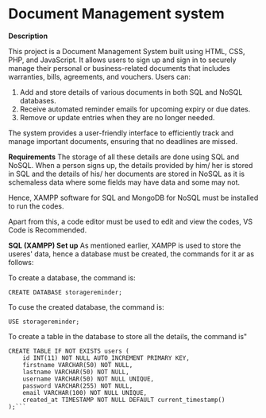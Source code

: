 # Document Management system

**Description**

This project is a Document Management System built using HTML, CSS, PHP, and JavaScript. It allows users to sign up and sign in to securely manage their personal or business-related documents that includes warranties, bills, agreements, and vouchers. Users can:

1. Add and store details of various documents in both SQL and NoSQL databases.
2. Receive automated reminder emails for upcoming expiry or due dates.
3. Remove or update entries when they are no longer needed.
   
The system provides a user-friendly interface to efficiently track and manage important documents, ensuring that no deadlines are missed.

**Requirements**
The storage of all these details are done using SQL and NoSQL.
When a person signs up, the details provided by him/ her is stored in SQL and the details of his/ her documents are stored in NoSQL as it is schemaless data where some fields may have data and some may not.

Hence, XAMPP software for SQL and MongoDB for NoSQL must be installed to run the codes.

Apart from this, a code editor must be used to edit and view the codes, VS Code is Recommended. 

**SQL (XAMPP) Set up**
As mentioned earlier, XAMPP is used to store the useres' data, hence a database must be created, the commands for it ar as follows:

To create a database, the command is:

```CREATE DATABASE storagereminder;```

To cuse the created database, the command is:

```USE storagereminder;```

To create a table in the database to store all the details, the command is"

```
CREATE TABLE IF NOT EXISTS users (
    id INT(11) NOT NULL AUTO_INCREMENT PRIMARY KEY,
    firstname VARCHAR(50) NOT NULL,
    lastname VARCHAR(50) NOT NULL,
    username VARCHAR(50) NOT NULL UNIQUE,
    password VARCHAR(255) NOT NULL,
    email VARCHAR(100) NOT NULL UNIQUE,
    created_at TIMESTAMP NOT NULL DEFAULT current_timestamp()
);```
